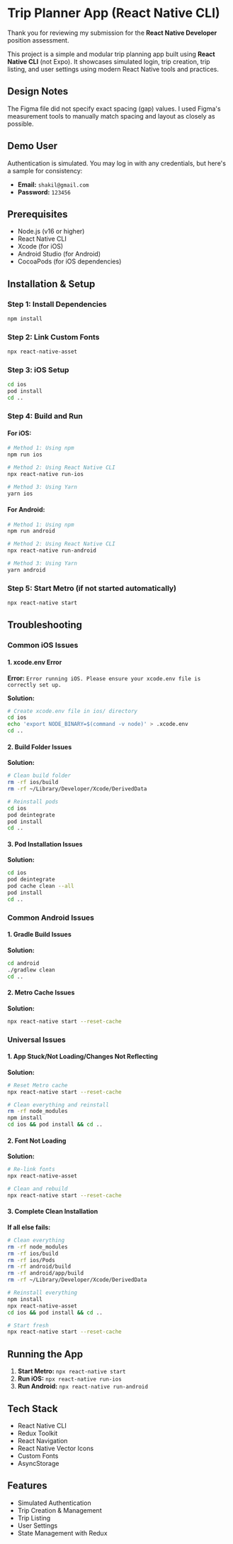 # Trip Planner App (React Native CLI)

Thank you for reviewing my submission for the **React Native Developer** position assessment.

This project is a simple and modular trip planning app built using **React Native CLI** (not Expo). It showcases simulated login, trip creation, trip listing, and user settings using modern React Native tools and practices.

## Design Notes

The Figma file did not specify exact spacing (gap) values. I used Figma's measurement tools to manually match spacing and layout as closely as possible.

## Demo User

Authentication is simulated. You may log in with any credentials, but here's a sample for consistency:

- **Email:** `shakil@gmail.com`
- **Password:** `123456`

## Prerequisites

- Node.js (v16 or higher)
- React Native CLI
- Xcode (for iOS)
- Android Studio (for Android)
- CocoaPods (for iOS dependencies)

## Installation & Setup

### Step 1: Install Dependencies

```bash
npm install
```

### Step 2: Link Custom Fonts

```bash
npx react-native-asset
```

### Step 3: iOS Setup

```bash
cd ios
pod install
cd ..
```

### Step 4: Build and Run

#### For iOS:

```bash
# Method 1: Using npm
npm run ios

# Method 2: Using React Native CLI
npx react-native run-ios

# Method 3: Using Yarn
yarn ios
```

#### For Android:

```bash
# Method 1: Using npm
npm run android

# Method 2: Using React Native CLI
npx react-native run-android

# Method 3: Using Yarn
yarn android
```

### Step 5: Start Metro (if not started automatically)

```bash
npx react-native start
```

## Troubleshooting

### Common iOS Issues

#### 1. xcode.env Error

**Error:** `Error running iOS. Please ensure your xcode.env file is correctly set up.`

**Solution:**

```bash
# Create xcode.env file in ios/ directory
cd ios
echo 'export NODE_BINARY=$(command -v node)' > .xcode.env
cd ..
```

#### 2. Build Folder Issues

**Solution:**

```bash
# Clean build folder
rm -rf ios/build
rm -rf ~/Library/Developer/Xcode/DerivedData

# Reinstall pods
cd ios
pod deintegrate
pod install
cd ..
```

#### 3. Pod Installation Issues

**Solution:**

```bash
cd ios
pod deintegrate
pod cache clean --all
pod install
cd ..
```

### Common Android Issues

#### 1. Gradle Build Issues

**Solution:**

```bash
cd android
./gradlew clean
cd ..
```

#### 2. Metro Cache Issues

**Solution:**

```bash
npx react-native start --reset-cache
```

### Universal Issues

#### 1. App Stuck/Not Loading/Changes Not Reflecting

**Solution:**

```bash
# Reset Metro cache
npx react-native start --reset-cache

# Clean everything and reinstall
rm -rf node_modules
npm install
cd ios && pod install && cd ..
```

#### 2. Font Not Loading

**Solution:**

```bash
# Re-link fonts
npx react-native-asset

# Clean and rebuild
npx react-native start --reset-cache
```

#### 3. Complete Clean Installation

**If all else fails:**

```bash
# Clean everything
rm -rf node_modules
rm -rf ios/build
rm -rf ios/Pods
rm -rf android/build
rm -rf android/app/build
rm -rf ~/Library/Developer/Xcode/DerivedData

# Reinstall everything
npm install
npx react-native-asset
cd ios && pod install && cd ..

# Start fresh
npx react-native start --reset-cache
```

## Running the App

1. **Start Metro:** `npx react-native start`
2. **Run iOS:** `npx react-native run-ios`
3. **Run Android:** `npx react-native run-android`

## Tech Stack

- React Native CLI
- Redux Toolkit
- React Navigation
- React Native Vector Icons
- Custom Fonts
- AsyncStorage

## Features

- Simulated Authentication
- Trip Creation & Management
- Trip Listing
- User Settings
- State Management with Redux
